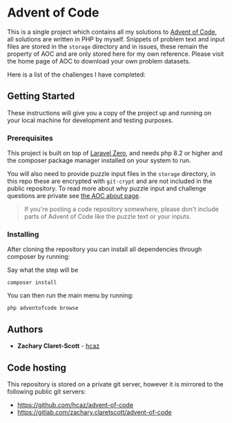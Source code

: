 # Advent of Code

This is a single project which contains all my solutions to [Advent of Code](https://adventofcode.com/), all solutions are written in PHP by myself. Snippets of problem text and input files are stored in the `storage` directory and in issues, these remain the property of AOC and are only stored here for my own reference. Please visit the home page of AOC to download your own problem datasets.

Here is a list of the challenges I have completed:
<!-- CHALLENGE_DATA -->
## Getting Started

These instructions will give you a copy of the project up and running on
your local machine for development and testing purposes.

### Prerequisites

This project is built on top of [Laravel Zero](https://github.com/laravel-zero/laravel-zero), and needs php 8.2 or higher and the composer package manager installed on your system to run.

You will also need to provide puzzle input files in the `storage` directory, in this repo these are encrypted with `git-crypt` and are not included in the public repository. To read more about why puzzle input and challenge questions are private see [the AOC about page](https://adventofcode.com/about).

>If you're posting a code repository somewhere, please don't include parts of Advent of Code like the puzzle text or your inputs.

### Installing

After cloning the repository you can install all dependencies through composer by running:

Say what the step will be

    composer install

You can then run the main menu by running:

    php adventofcode browse

## Authors

- **Zachary Claret-Scott** -
  [hcaz](https://hcaz.io)

## Code hosting

This repository is stored on a private git server, however it is mirrored to the following public git servers:
- https://github.com/hcaz/advent-of-code
- https://gitlab.com/zachary.claretscott/advent-of-code
